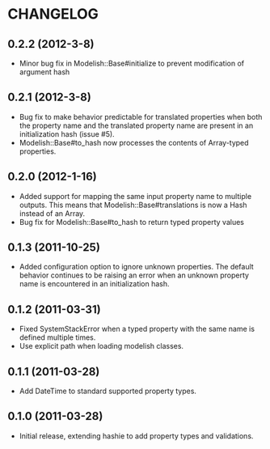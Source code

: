 # CHANGELOG

## 0.2.2 (2012-3-8)

* Minor bug fix in Modelish::Base#initialize to prevent modification of argument hash

## 0.2.1 (2012-3-8)

* Bug fix to make behavior predictable for translated properties when both the property
  name and the translated property name are present in an initialization hash (issue #5).
* Modelish::Base#to_hash now processes the contents of Array-typed properties.

## 0.2.0 (2012-1-16)

* Added support for mapping the same input property name to multiple outputs. This means that
  Modelish::Base#translations is now a Hash instead of an Array.
* Bug fix for Modelish::Base#to_hash to return typed property values

## 0.1.3 (2011-10-25)

* Added configuration option to ignore unknown properties. The default behavior continues
  to be raising an error when an unknown property name is encountered in an initialization
  hash.

## 0.1.2 (2011-03-31)

* Fixed SystemStackError when a typed property with the same name is defined multiple times.
* Use explicit path when loading modelish classes.

## 0.1.1 (2011-03-28)

* Add DateTime to standard supported property types.

## 0.1.0 (2011-03-28)

* Initial release, extending hashie to add property types and validations.
